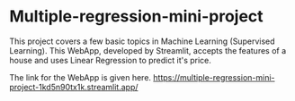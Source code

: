 # Multiple-regression-mini-project
This project covers a few basic topics in Machine Learning (Supervised Learning).
This WebApp, developed by Streamlit, accepts the features of a house and uses Linear Regression to predict it's price.

The link for the WebApp is given here.
https://multiple-regression-mini-project-1kd5n90tx1k.streamlit.app/
